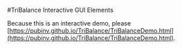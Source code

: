 #TriBalance Interactive GUI Elements

Because this is an interactive demo, please [https://pubinv.github.io/TriBalance/TriBalanceDemo.html](https://pubinv.github.io/TriBalance/TriBalanceDemo.html).
